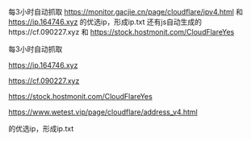 每3小时自动抓取
https://monitor.gacjie.cn/page/cloudflare/ipv4.html
和
https://ip.164746.xyz
的优选ip，形成ip.txt 
还有js自动生成的https://cf.090227.xyz 
和
https://stock.hostmonit.com/CloudFlareYes


每3小时自动抓取

https://ip.164746.xyz

https://cf.090227.xyz

https://stock.hostmonit.com/CloudFlareYes

https://www.wetest.vip/page/cloudflare/address_v4.html

的优选ip，形成ip.txt
